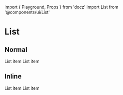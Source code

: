 import { Playground, Props } from 'docz'
import List from '@components/ui/List'

# List

<Props of={List} />

## Normal

<Playground>
  <List>
    <ListItem>List item</ListItem>
    <ListItem>List item</ListItem>
  </List>
</Playground>

## Inline
<Playground>
  <List variant='inline'>
    <ListItem>List item</ListItem>
    <ListItem>List item</ListItem>
  </List>
</Playground>

